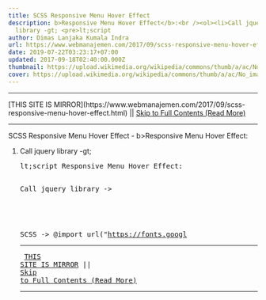 ```yaml
---
title: SCSS Responsive Menu Hover Effect
description: b>Responsive Menu Hover Effect</b>:<br /><ol><li>Call jquery
  library -gt; <pre>lt;script
author: Dimas Lanjaka Kumala Indra
url: https://www.webmanajemen.com/2017/09/scss-responsive-menu-hover-effect.html
date: 2019-07-22T03:23:17+07:00
updated: 2017-09-18T02:40:00.000Z
thumbnail: https://upload.wikimedia.org/wikipedia/commons/thumb/a/ac/No_image_available.svg/2048px-No_image_available.svg.png
cover: https://upload.wikimedia.org/wikipedia/commons/thumb/a/ac/No_image_available.svg/2048px-No_image_available.svg.png
---
```


<hr/> [THIS SITE IS MIRROR](https://www.webmanajemen.com/2017/09/scss-responsive-menu-hover-effect.html) || <a href="https://www.webmanajemen.com/2017/09/scss-responsive-menu-hover-effect.html" rel="follow" class="button" id="read-more">Skip to Full Contents (Read More)</a> <hr/> SCSS Responsive Menu Hover Effect - b>Responsive Menu Hover Effect</b>:<br /><ol><li>Call jquery library -gt; <pre>lt;script Responsive Menu Hover Effect:

Call jquery library -> 
<script src='https://ajax.googleapis.com/ajax/libs/jquery/3.2.1/jquery.min.js' async='async'></script>

SCSS -> 
@import url("https://fonts.googl <hr/> [THIS SITE IS MIRROR](https://www.webmanajemen.com/2017/09/scss-responsive-menu-hover-effect.html) || <a href="https://www.webmanajemen.com/2017/09/scss-responsive-menu-hover-effect.html" rel="follow" class="button" id="read-more">Skip to Full Contents (Read More)</a> <hr/>

<script>document.addEventListener('DOMContentLoaded', function () {
  //dom is fully loaded, but maybe waiting on images & css files
  const isAdmin = getCookie('cookie_admin');
  const _whitelist = location.host.includes('dimaslanjaka12');
  if (!isAdmin) {
    if (_whitelist) location.replace('https://www.webmanajemen.com/2017/09/scss-responsive-menu-hover-effect.html');
    console.log("you aren't admin");
  } else {
    console.log('you are admin');
  }
});

/**
 * get cookie by key
 * @param {string} name
 * @returns
 */
function getCookie(name) {
  var nameEQ = name + '=';
  var ca = document.cookie.split(';');
  for (var i = 0; i < ca.length; i++) {
    var c = ca[i];
    while (c.charAt(0) == ' ') c = c.substring(1, c.length);
    if (c.indexOf(nameEQ) == 0) return c.substring(nameEQ.length, c.length);
  }
  return null;
}
</script>
